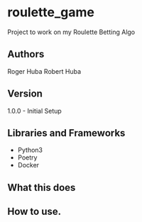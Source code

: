 # roulette_game
Project to work on my Roulette Betting Algo

## Authors
Roger Huba
Robert Huba

## Version
1.0.0 - Initial Setup

## Libraries and Frameworks
- Python3
- Poetry
- Docker

## What this does

## How to use.
